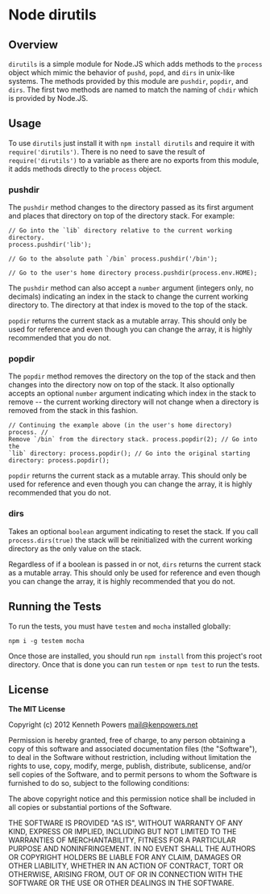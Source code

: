 # Node dirutils
## Overview
`dirutils` is a simple module for Node.JS which adds methods to the `process`
object which mimic the behavior of `pushd`, `popd`, and `dirs` in unix-like
systems. The methods provided by this module are `pushdir`, `popdir`, and
`dirs`. The first two methods are named to match the naming of `chdir` which
is provided by Node.JS.

## Usage
To use `dirutils` just install it with `npm install dirutils` and require it
with `require('dirutils')`. There is no need to save the result of
`require('dirutils')` to a variable as there are no exports from this module,
it adds methods directly to the `process` object.

### pushdir
The `pushdir` method changes to the directory passed as its first argument and
places that directory on top of the directory stack. For example:

    // Go into the `lib` directory relative to the current working directory.
    process.pushdir('lib');

    // Go to the absolute path `/bin` process.pushdir('/bin');

    // Go to the user's home directory process.pushdir(process.env.HOME);

The `pushdir` method can also accept a `number` argument (integers only, no
decimals) indicating an index in the stack to change the current working
directory to. The directory at that index is moved to the top of the stack.

`popdir` returns the current stack as a mutable array. This should only be
used for reference and even though you can change the array, it is highly
recommended that you do not.

### popdir
The `popdir` method removes the directory on the top of the stack and then
changes into the directory now on top of the stack. It also optionally accepts
an optional `number` argument indicating which index in the stack to remove --
the current working directory will not change when a directory is removed from
the stack in this fashion.

    // Continuing the example above (in the user's home directory) process. //
    Remove `/bin` from the directory stack. process.popdir(2); // Go into the
    `lib` directory: process.popdir(); // Go into the original starting
    directory: process.popdir();

`popdir` returns the current stack as a mutable array. This should only be
used for reference and even though you can change the array, it is highly
recommended that you do not.

### dirs
Takes an optional `boolean` argument indicating to reset the stack. If you
call `process.dirs(true)` the stack will be reinitialized with the current
working directory as the only value on the stack.

Regardless of if a boolean is passed in or not, `dirs` returns the current
stack as a mutable array. This should only be used for reference and even
though you can change the array, it is highly recommended that you do not.

## Running the Tests
To run the tests, you must have `testem` and `mocha` installed globally:

    npm i -g testem mocha

Once those are installed, you should run `npm install` from this project's
root directory. Once that is done you can run `testem` or `npm test` to run
the tests.

## License
**The MIT License**

Copyright (c) 2012 Kenneth Powers <mail@kenpowers.net>

Permission is hereby granted, free of charge, to any person obtaining a copy
of this software and associated documentation files (the "Software"), to deal
in the Software without restriction, including without limitation the rights
to use, copy, modify, merge, publish, distribute, sublicense, and/or sell
copies of the Software, and to permit persons to whom the Software is
furnished to do so, subject to the following conditions:

The above copyright notice and this permission notice shall be included in all
copies or substantial portions of the Software.

THE SOFTWARE IS PROVIDED "AS IS", WITHOUT WARRANTY OF ANY KIND, EXPRESS OR
IMPLIED, INCLUDING BUT NOT LIMITED TO THE WARRANTIES OF MERCHANTABILITY,
FITNESS FOR A PARTICULAR PURPOSE AND NONINFRINGEMENT. IN NO EVENT SHALL THE
AUTHORS OR COPYRIGHT HOLDERS BE LIABLE FOR ANY CLAIM, DAMAGES OR OTHER
LIABILITY, WHETHER IN AN ACTION OF CONTRACT, TORT OR OTHERWISE, ARISING FROM,
OUT OF OR IN CONNECTION WITH THE SOFTWARE OR THE USE OR OTHER DEALINGS IN THE
SOFTWARE.
